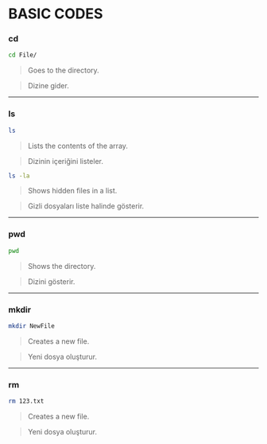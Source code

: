 # BASIC CODES


### cd
```bash
cd File/
```
> Goes to the directory.

> Dizine gider.

----------------------------------------

### ls
```bash
ls
```
> Lists the contents of the array.

> Dizinin içeriğini listeler.

```bash
ls -la
```
> Shows hidden files in a list.

> Gizli dosyaları liste halinde gösterir.

----------------------------------------

### pwd
```bash
pwd
```
> Shows the directory.

> Dizini gösterir.

----------------------------------------

### mkdir
```bash
mkdir NewFile
```
> Creates a new file.

> Yeni dosya oluşturur.

----------------------------------------

### rm
```bash
rm 123.txt
```
> Creates a new file.

> Yeni dosya oluşturur.


